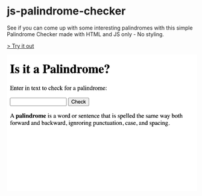 # js-palindrome-checker
See if you can come up with some interesting palindromes with this simple Palindrome Checker made with HTML and JS only - No styling.

[> Try it out]()

![Palindrome checker screenshot](<Screenshot 2024-01-05 at 13.45.45.png>)
